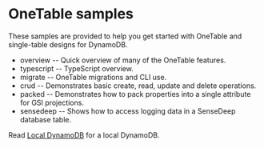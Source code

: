 OneTable samples
===

These samples are provided to help you get started with OneTable and single-table designs for DynamoDB.

* overview -- Quick overview of many of the OneTable features.
* typescript -- TypeScript overview.
* migrate -- OneTable migrations and CLI use.
* crud -- Demonstrates basic create, read, update and delete operations.
* packed -- Demonstrates how to pack properties into a single attribute for GSI projections.
* sensedeep -- Shows how to access logging data in a SenseDeep database table.

Read [Local DynamoDB](https://docs.aws.amazon.com/amazondynamodb/latest/developerguide/DynamoDBLocal.html) for a local DynamoDB.
